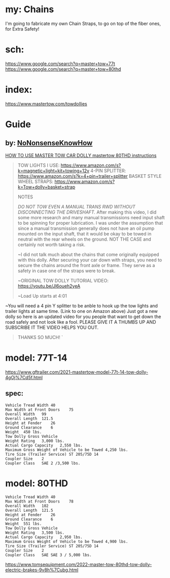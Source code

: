 # my: Chains
I'm going to fabricate my own Chain Straps, to go on top of the fiber ones, for Extra Safety!

# sch:
https://www.google.com/search?q=master+tow+77t
https://www.google.com/search?q=master+tow+80thd

# index:
https://www.mastertow.com/towdollies

# Guide
## by: [NoNonsenseKnowHow](https://www.youtube.com/channel/UCYAcr-u-BLGIrtUImT2_Elw)
[HOW TO USE MASTER TOW CAR DOLLY mastertow 80THD instructions](https://youtu.be/ZywmnAeEc4E)

>TOW LIGHTS I USE: https://www.amazon.com/s?k=magnetic+light+kit+towing+12v
>4-PIN SPLITTER: https://www.amazon.com/s?k=4+pin+trailer+splitter
>BASKET STYLE WHEEL STRAPS: https://www.amazon.com/s?k=Tow+dolly+basket+strap
>
>NOTES
>
>*DO NOT TOW EVEN A MANUAL TRANS RWD WITHOUT DISCONNECTING THE DRIVESHAFT.*  After making this video, I did some more research and many manual transmissions need input shaft to be spinning for proper lubrication.  I was under the assumption that since a manual transmission generally does not have an oil pump mounted on the input shaft, that it would be okay to be towed in neutral with the rear wheels on the ground.  NOT THE CASE and certainly not worth taking a risk.
>
>~I did not talk much about the chains that come originally equipped with this dolly. After securing your car down with straps, you need to secure the chains around the front axle or frame. They serve as a safety in case one of the straps were to break.
>
>~ORIGINAL TOW DOLLY TUTORIAL VIDEO:
>https://youtu.be/Jl6oueh2yeA
>
>~Load Up starts at 4:01
>
~You will need a 4 pin Y splitter to be anble to hook up the tow lights and trailer lights at same time. (Link to one on Amazon above)
Just got a new dolly so here is an updated video for you people that want to get down the road safely and not look like a fool.  PLEASE GIVE IT A THUMBS UP AND SUBSCRIBE IT THE VIDEO HELPS YOU OUT.
>
>THANKS SO MUCH! `


# model: 77T-14
https://www.gftrailer.com/2021-mastertow-model-77t-14-tow-dolly-4gOj%7Cd5f.html

## spec:
```Model 77T
Vehicle Tread Width	40
Max Width at Front Doors	75
Overall Width	99
Overall Length	121.5
Height at Fender	26
Ground Clearance	6
Weight	450 lbs.
Tow Dolly Gross Vehicle
Weight Rating	3,000 lbs.
Actual Cargo Capacity	2,550 lbs.
Maximum Gross Weight of Vehicle to be Towed	4,250 lbs.
Tire Size (Trailer Service)	ST 205/75D 14
Coupler Size	2
Coupler Class	SAE 2 /3,500 lbs.
```
# model: 80THD
```Model 80THD
Vehicle Tread Width	40
Max Width at Front Doors	78
Overall Width	102
Overall Length	121.5
Height at Fender	26
Ground Clearance	6
Weight	551 lbs.
Tow Dolly Gross Vehicle
Weight Rating	3,500 lbs.
Actual Cargo Capacity	2,950 lbs.
Maximum Gross Weight of Vehicle to be Towed	4,900 lbs.
Tire Size (Trailer Service)	ST 205/75D 14
Coupler Size	2
Coupler Class	SAE SAE 3 / 5,000 lbs.
```
https://www.tomsequipment.com/2022-master-tow-80thd-tow-dolly-electric-brakes-9v8h%7Cubg.html
